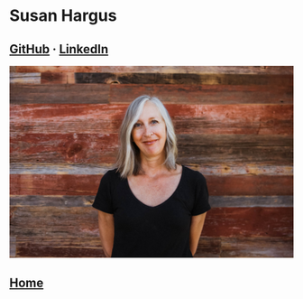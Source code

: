 # Susan Hargus

## [GitHub](https://github.com/harguss) &middot; [LinkedIn](https://www.linkedin.com/in/hargus-susan/)

![Susan](/images/Susan.jpeg)

## [Home](https://mistidinzy.github.io/301-ProjectPlanning/)

